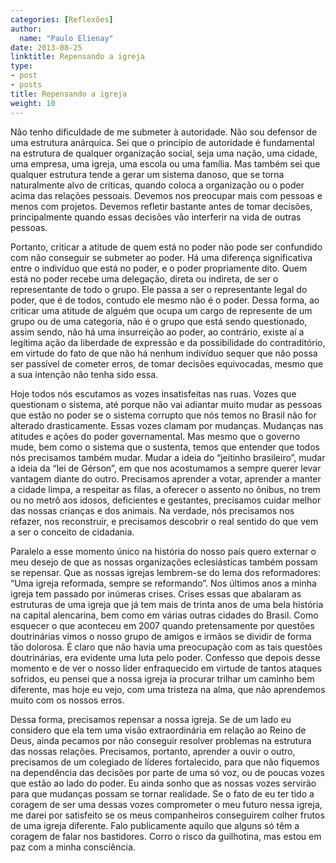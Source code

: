 ```yaml
---
categories: [Reflexões]
author:
  name: "Paulo Elienay"
date: 2013-08-25
linktitle: Repensando a igreja
type:
- post
- posts
title: Repensando a igreja
weight: 10
---
```


Não tenho dificuldade de me submeter à autoridade. Não sou defensor de uma estrutura anárquica. Sei que o princípio de autoridade é fundamental na estrutura de qualquer organização social, seja uma nação, uma cidade, uma empresa, uma igreja, uma escola ou uma família. Mas também sei que qualquer estrutura tende a gerar um sistema danoso, que se torna naturalmente alvo de críticas, quando coloca a organização ou o poder acima das relações pessoais. Devemos nos preocupar mais com pessoas e menos com projetos. Devemos refletir bastante antes de tomar decisões, principalmente quando essas decisões vão interferir na vida de outras pessoas.

Portanto, criticar a atitude de quem está no poder não pode ser confundido com não conseguir se submeter ao poder. Há uma diferença significativa entre o indivíduo que está no poder, e o poder propriamente dito. Quem está no poder recebe uma delegação, direta ou indireta, de ser o representante de todo o grupo. Ele passa a ser o representante legal do poder, que é de todos, contudo ele mesmo não é o poder. Dessa forma, ao criticar uma atitude de alguém que ocupa um cargo de represente de um grupo ou de uma categoria, não é o grupo que está sendo questionado, assim sendo, não há uma insurreição ao poder, ao contrário, existe aí a legítima ação da liberdade de expressão e da possibilidade do contraditório, em virtude do fato de que não há nenhum indivíduo sequer que não possa ser passível de cometer erros, de tomar decisões equivocadas, mesmo que a sua intenção não tenha sido essa.

Hoje todos nós escutamos as vozes insatisfeitas nas ruas. Vozes que questionam o sistema, até porque não vai adiantar muito mudar as pessoas que estão no poder se o sistema corrupto que nós temos no Brasil não for alterado drasticamente. Essas vozes clamam por mudanças. Mudanças nas atitudes e ações do poder governamental. Mas mesmo que o governo mude, bem como o sistema que o sustenta, temos que entender que todos nós precisamos também mudar. Mudar a ideia do “jeitinho brasileiro”, mudar a ideia da “lei de Gérson”, em que nos acostumamos a sempre querer levar vantagem diante do outro. Precisamos aprender a votar, aprender a manter a cidade limpa, a respeitar as filas, a oferecer o assento no ônibus, no trem ou no metrô aos idosos, deficientes e gestantes, precisamos cuidar melhor das nossas crianças e dos animais. Na verdade, nós precisamos nos refazer, nos reconstruir, e precisamos descobrir o real sentido do que vem a ser o conceito de cidadania.

Paralelo a esse momento único na história do nosso país quero externar o meu desejo de que as nossas organizações eclesiásticas também possam se repensar. Que as nossas igrejas lembrem-se do lema dos reformadores: “Uma igreja reformada, sempre se reformando”. Nos últimos anos a minha igreja tem passado por inúmeras crises. Crises essas que abalaram as estruturas de uma igreja que já tem mais de trinta anos de uma bela história na capital alencarina, bem como em várias outras cidades do Brasil. Como esquecer o que aconteceu em 2007 quando pretensamente por questões doutrinárias vimos o nosso grupo de amigos e irmãos se dividir de forma tão dolorosa. É claro que não havia uma preocupação com as tais questões doutrinárias, era evidente uma luta pelo poder. Confesso que depois desse momento e de ver o nosso líder enfraquecido em virtude de tantos ataques sofridos, eu pensei que a nossa igreja ia procurar trilhar um caminho bem diferente, mas hoje eu vejo, com uma tristeza na alma, que não aprendemos muito com os nossos erros.

Dessa forma, precisamos repensar a nossa igreja. Se de um lado eu considero que ela tem uma visão extraordinária em relação ao Reino de Deus, ainda pecamos por não conseguir resolver problemas na estrutura das nossas relações. Precisamos, portanto, aprender a ouvir o outro, precisamos de um colegiado de líderes fortalecido, para que não fiquemos na dependência das decisões por parte de uma só voz, ou de poucas vozes que estão ao lado do poder. Eu ainda sonho que as nossas vozes servirão para que mudanças possam se tornar realidade. Se o fato de eu ter tido a coragem de ser uma dessas vozes comprometer o meu futuro nessa igreja, me darei por satisfeito se os meus companheiros conseguirem colher frutos de uma igreja diferente. Falo publicamente aquilo que alguns só têm a coragem de falar nos bastidores. Corro o risco da guilhotina, mas estou em paz com a minha consciência.
